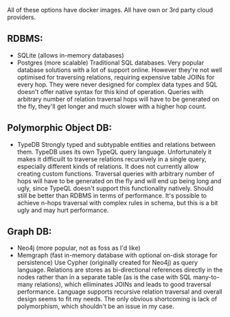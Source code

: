 All of these options have docker images. All have own or 3rd party cloud providers.

## RDBMS:

- SQLite (allows in-memory databases)
- Postgres (more scalable)
  Traditional SQL databases. Very popular database solutions with a lot of support online. However they're not well optimised for traversing relations, requiring expensive table JOINs for every hop. They were never designed for complex data types and SQL doesn't offer native syntax for this kind of operation. Queries with arbitrary number of relation traversal hops will have to be generated on the fly, they'll get longer and much slower with a higher hop count.

## Polymorphic Object DB:

- TypeDB
  Strongly typed and subtypable entities and relations between them. TypeDB uses its own TypeQL query language. Unfortunately it makes it difficuilt to traverse relations recursively in a single query, especially different kinds of relations. It does not currently allow creating custom functions. Traversal queries with arbitrary number of hops will have to be generated on the fly and will end up being long and ugly, since TypeQL doesn't support this functionality natively. Should still be better than RDBMS in terms of performance. It's possible to achieve n-hops traversal with complex rules in schema, but this is a bit ugly and may hurt performance.

## Graph DB:

- Neo4j (more popular, not as foss as I'd like)
- Memgraph (fast in-memory database with optional on-disk storage for persistence)
  Use Cypher (originally created for Neo4j) as query language. Relations are stores as bi-directional references directly in the nodes rather than in a separate table (as is the case with SQL many-to-many relations), which elliminates JOINs and leads to good traversal performance. Language supports recursive relation traversal and overall design seems to fit my needs. The only obvious shortcoming is lack of polymorphism, which shouldn't be an issue in my case.
